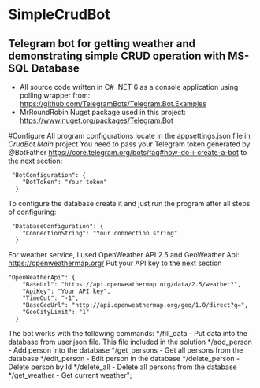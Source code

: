 # SimpleCrudBot
## Telegram bot for getting weather and demonstrating simple CRUD operation with MS-SQL Database

* All source code written in C# .NET 6 as a console application using polling wrapper from: https://github.com/TelegramBots/Telegram.Bot.Examples
* MrRoundRobin Nuget package used in this project: https://www.nuget.org/packages/Telegram.Bot

#Configure
All program configurations locate in the appsettings.json file in *CrudBot.Main* project
You need to pass your Telegram token generated by @BotFather https://core.telegram.org/bots/faq#how-do-i-create-a-bot
to the next section:

```
 "BotConfiguration": {
    "BotToken": "Your token"
  }
```
To configure the database create it and just run the program after all steps of configuring:

```
 "DatabaseConfiguration": {
    "ConnectionString": "Your connection string"
  }
```

For weather service, I used OpenWeather API 2.5 and GeoWeather Api: https://openweathermap.org/
Put your API key to the next section

```
"OpenWeatherApi": {
    "BaseUrl": "https://api.openweathermap.org/data/2.5/weather?",
    "ApiKey": "Your API key",
    "TimeOut": "-1",
    "BaseGeoUrl": "http://api.openweathermap.org/geo/1.0/direct?q=",
    "GeoCityLimit": "1"
  }
```

The bot works with the following commands:
*/fill_data       - Put data into the database from user.json file. This file included in the solution
*/add_person      - Add person into the database
*/get_persons     - Get all persons from the database
*/edit_person     - Edit person in the database
*/delete_person   - Delete person by Id
*/delete_all      - Delete all persons from the database
*/get_weather     - Get current weather";

